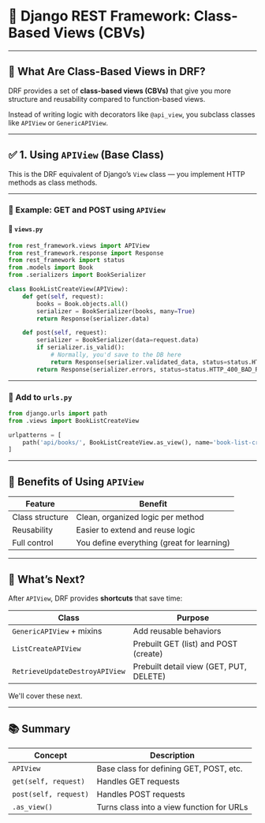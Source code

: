 # 📘 Django REST Framework: Class-Based Views (CBVs)

---

## 🧩 What Are Class-Based Views in DRF?

DRF provides a set of **class-based views (CBVs)** that give you more structure and reusability compared to function-based views.

Instead of writing logic with decorators like `@api_view`, you subclass classes like `APIView` or `GenericAPIView`.

---

## ✅ 1. Using `APIView` (Base Class)

This is the DRF equivalent of Django’s `View` class — you implement HTTP methods as class methods.

---

### 🔸 Example: GET and POST using `APIView`

#### 📁 `views.py`

```python
from rest_framework.views import APIView
from rest_framework.response import Response
from rest_framework import status
from .models import Book
from .serializers import BookSerializer

class BookListCreateView(APIView):
    def get(self, request):
        books = Book.objects.all()
        serializer = BookSerializer(books, many=True)
        return Response(serializer.data)

    def post(self, request):
        serializer = BookSerializer(data=request.data)
        if serializer.is_valid():
            # Normally, you'd save to the DB here
            return Response(serializer.validated_data, status=status.HTTP_201_CREATED)
        return Response(serializer.errors, status=status.HTTP_400_BAD_REQUEST)
```

---

### 🔗 Add to `urls.py`

```python
from django.urls import path
from .views import BookListCreateView

urlpatterns = [
    path('api/books/', BookListCreateView.as_view(), name='book-list-create'),
]
```

---

## 🧠 Benefits of Using `APIView`

| Feature         | Benefit                                    |
| --------------- | ------------------------------------------ |
| Class structure | Clean, organized logic per method          |
| Reusability     | Easier to extend and reuse logic           |
| Full control    | You define everything (great for learning) |

---

## 🚀 What’s Next?

After `APIView`, DRF provides **shortcuts** that save time:

| Class                          | Purpose                                 |
| ------------------------------ | --------------------------------------- |
| `GenericAPIView` + mixins      | Add reusable behaviors                  |
| `ListCreateAPIView`            | Prebuilt GET (list) and POST (create)   |
| `RetrieveUpdateDestroyAPIView` | Prebuilt detail view (GET, PUT, DELETE) |

We'll cover these next.

---

## 📚 Summary

| Concept               | Description                               |
| --------------------- | ----------------------------------------- |
| `APIView`             | Base class for defining GET, POST, etc.   |
| `get(self, request)`  | Handles GET requests                      |
| `post(self, request)` | Handles POST requests                     |
| `.as_view()`          | Turns class into a view function for URLs |

